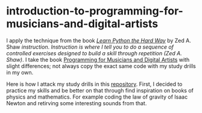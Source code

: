 # introduction-to-programming-for-musicians-and-digital-artists

I apply the technique from the book _[Learn Python the Hard Way](https://learnpythonthehardway.org)_ by Zed A. Shaw _instruction_. _Instruction is where I tell you to do a sequence of controlled exercises designed to build a skill through repetition (Zed A. Shaw)_. I take the book [Programming for Musicians and Digital Artists](https://www.amazon.com/Programming-Musicians-Digital-Artists-Creating/dp/1617291706) with slight differences; not always copy the exact same code with my study drills in my own. 

Here is how I attack my study drills in this [repository](https://github.com/elohimgv/study-drills-in-chuck). First, I decided to practice my skills and be better on that through find inspiration on books of physics and mathematics. For example coding the law of gravity of Isaac Newton and retirving some interesting sounds from that.
